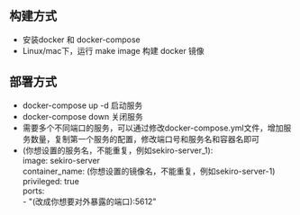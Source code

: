 ## 构建方式

- 安装docker 和 docker-compose
- Linux/mac下，运行 make image 构建 docker 镜像

## 部署方式

- docker-compose up -d 启动服务
- docker-compose down 关闭服务
- 需要多个不同端口的服务，可以通过修改docker-compose.yml文件，增加服务数量，复制第一个服务的配置，修改端口号和服务名和容器名即可
-   (你想设置的服务名，不能重复，例如sekiro-server_1):  
    image: sekiro-server  
    container_name: (你想设置的镜像名，不能重复，例如sekiro-server-1)
    privileged: true  
    ports:  
    \- "(改成你想要对外暴露的端口):5612"



